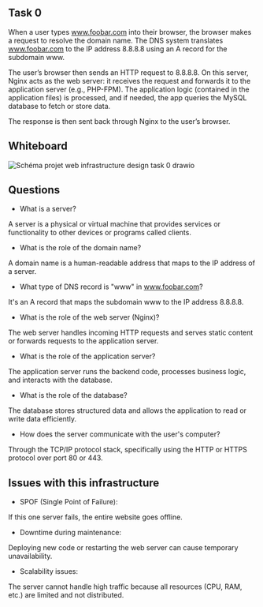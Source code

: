 ## Task 0

When a user types www.foobar.com into their browser, the browser makes a request to resolve the domain name. The DNS system translates www.foobar.com to the IP address 8.8.8.8 using an A record for the subdomain www.

The user’s browser then sends an HTTP request to 8.8.8.8. On this server, Nginx acts as the web server: it receives the request and forwards it to the application server (e.g., PHP-FPM). The application logic (contained in the application files) is processed, and if needed, the app queries the MySQL database to fetch or store data.

The response is then sent back through Nginx to the user’s browser.

## Whiteboard

![Schéma projet web infrastructure design task 0 drawio](https://github.com/user-attachments/assets/6ff75229-781f-4d2c-a17d-0a7e3ef07b26)


## Questions

- What is a server?

A server is a physical or virtual machine that provides services or functionality to other devices or programs called clients.

- What is the role of the domain name?

A domain name is a human-readable address that maps to the IP address of a server.

- What type of DNS record is "www" in www.foobar.com?

It's an A record that maps the subdomain www to the IP address 8.8.8.8.

- What is the role of the web server (Nginx)?

The web server handles incoming HTTP requests and serves static content or forwards requests to the application server.

- What is the role of the application server?

The application server runs the backend code, processes business logic, and interacts with the database.

- What is the role of the database?

The database stores structured data and allows the application to read or write data efficiently.

- How does the server communicate with the user's computer?

Through the TCP/IP protocol stack, specifically using the HTTP or HTTPS protocol over port 80 or 443.

## Issues with this infrastructure

- SPOF (Single Point of Failure):

If this one server fails, the entire website goes offline.

- Downtime during maintenance:

Deploying new code or restarting the web server can cause temporary unavailability.

- Scalability issues:

The server cannot handle high traffic because all resources (CPU, RAM, etc.) are limited and not distributed.
